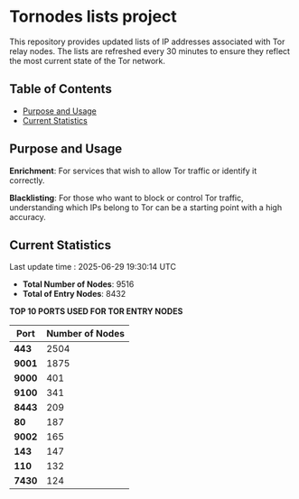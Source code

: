# Tornodes lists project

This repository provides updated lists of IP addresses associated with Tor relay nodes. The lists are refreshed every 30 minutes to ensure they reflect the most current state of the Tor network.

## Table of Contents

- [Purpose and Usage](#purpose-and-usage)
- [Current Statistics](#current-statistics)


## Purpose and Usage

**Enrichment**: For services that wish to allow Tor traffic or identify it correctly.

**Blacklisting**: For those who want to block or control Tor traffic, understanding which IPs belong to Tor can be a starting point with a high accuracy.

## Current Statistics

Last update time : 2025-06-29 19:30:14 UTC

- **Total Number of Nodes**: 9516
- **Total of Entry Nodes**: 8432

**TOP 10 PORTS USED FOR TOR ENTRY NODES**

| **Port** | **Number of Nodes** |
|------|-----------------|
| **443**   | 2504  |
| **9001**   | 1875  |
| **9000**   | 401  |
| **9100**   | 341  |
| **8443**   | 209  |
| **80**   | 187  |
| **9002**   | 165  |
| **143**   | 147  |
| **110**   | 132  |
| **7430**   | 124  |

